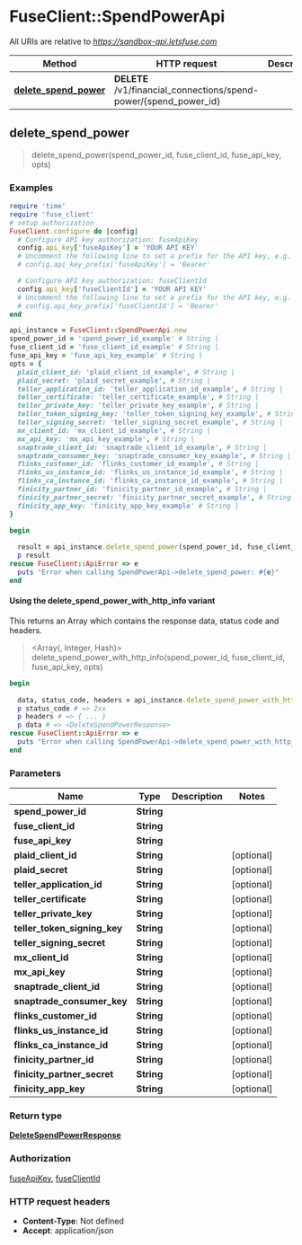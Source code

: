 # FuseClient::SpendPowerApi

All URIs are relative to *https://sandbox-api.letsfuse.com*

| Method | HTTP request | Description |
| ------ | ------------ | ----------- |
| [**delete_spend_power**](SpendPowerApi.md#delete_spend_power) | **DELETE** /v1/financial_connections/spend-power/{spend_power_id} |  |


## delete_spend_power

> <DeleteSpendPowerResponse> delete_spend_power(spend_power_id, fuse_client_id, fuse_api_key, opts)



### Examples

```ruby
require 'time'
require 'fuse_client'
# setup authorization
FuseClient.configure do |config|
  # Configure API key authorization: fuseApiKey
  config.api_key['fuseApiKey'] = 'YOUR API KEY'
  # Uncomment the following line to set a prefix for the API key, e.g. 'Bearer' (defaults to nil)
  # config.api_key_prefix['fuseApiKey'] = 'Bearer'

  # Configure API key authorization: fuseClientId
  config.api_key['fuseClientId'] = 'YOUR API KEY'
  # Uncomment the following line to set a prefix for the API key, e.g. 'Bearer' (defaults to nil)
  # config.api_key_prefix['fuseClientId'] = 'Bearer'
end

api_instance = FuseClient::SpendPowerApi.new
spend_power_id = 'spend_power_id_example' # String | 
fuse_client_id = 'fuse_client_id_example' # String | 
fuse_api_key = 'fuse_api_key_example' # String | 
opts = {
  plaid_client_id: 'plaid_client_id_example', # String | 
  plaid_secret: 'plaid_secret_example', # String | 
  teller_application_id: 'teller_application_id_example', # String | 
  teller_certificate: 'teller_certificate_example', # String | 
  teller_private_key: 'teller_private_key_example', # String | 
  teller_token_signing_key: 'teller_token_signing_key_example', # String | 
  teller_signing_secret: 'teller_signing_secret_example', # String | 
  mx_client_id: 'mx_client_id_example', # String | 
  mx_api_key: 'mx_api_key_example', # String | 
  snaptrade_client_id: 'snaptrade_client_id_example', # String | 
  snaptrade_consumer_key: 'snaptrade_consumer_key_example', # String | 
  flinks_customer_id: 'flinks_customer_id_example', # String | 
  flinks_us_instance_id: 'flinks_us_instance_id_example', # String | 
  flinks_ca_instance_id: 'flinks_ca_instance_id_example', # String | 
  finicity_partner_id: 'finicity_partner_id_example', # String | 
  finicity_partner_secret: 'finicity_partner_secret_example', # String | 
  finicity_app_key: 'finicity_app_key_example' # String | 
}

begin
  
  result = api_instance.delete_spend_power(spend_power_id, fuse_client_id, fuse_api_key, opts)
  p result
rescue FuseClient::ApiError => e
  puts "Error when calling SpendPowerApi->delete_spend_power: #{e}"
end
```

#### Using the delete_spend_power_with_http_info variant

This returns an Array which contains the response data, status code and headers.

> <Array(<DeleteSpendPowerResponse>, Integer, Hash)> delete_spend_power_with_http_info(spend_power_id, fuse_client_id, fuse_api_key, opts)

```ruby
begin
  
  data, status_code, headers = api_instance.delete_spend_power_with_http_info(spend_power_id, fuse_client_id, fuse_api_key, opts)
  p status_code # => 2xx
  p headers # => { ... }
  p data # => <DeleteSpendPowerResponse>
rescue FuseClient::ApiError => e
  puts "Error when calling SpendPowerApi->delete_spend_power_with_http_info: #{e}"
end
```

### Parameters

| Name | Type | Description | Notes |
| ---- | ---- | ----------- | ----- |
| **spend_power_id** | **String** |  |  |
| **fuse_client_id** | **String** |  |  |
| **fuse_api_key** | **String** |  |  |
| **plaid_client_id** | **String** |  | [optional] |
| **plaid_secret** | **String** |  | [optional] |
| **teller_application_id** | **String** |  | [optional] |
| **teller_certificate** | **String** |  | [optional] |
| **teller_private_key** | **String** |  | [optional] |
| **teller_token_signing_key** | **String** |  | [optional] |
| **teller_signing_secret** | **String** |  | [optional] |
| **mx_client_id** | **String** |  | [optional] |
| **mx_api_key** | **String** |  | [optional] |
| **snaptrade_client_id** | **String** |  | [optional] |
| **snaptrade_consumer_key** | **String** |  | [optional] |
| **flinks_customer_id** | **String** |  | [optional] |
| **flinks_us_instance_id** | **String** |  | [optional] |
| **flinks_ca_instance_id** | **String** |  | [optional] |
| **finicity_partner_id** | **String** |  | [optional] |
| **finicity_partner_secret** | **String** |  | [optional] |
| **finicity_app_key** | **String** |  | [optional] |

### Return type

[**DeleteSpendPowerResponse**](DeleteSpendPowerResponse.md)

### Authorization

[fuseApiKey](../README.md#fuseApiKey), [fuseClientId](../README.md#fuseClientId)

### HTTP request headers

- **Content-Type**: Not defined
- **Accept**: application/json

